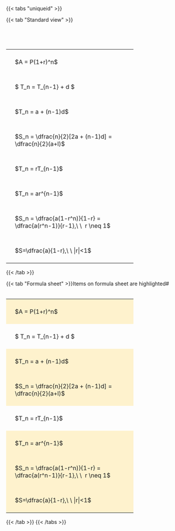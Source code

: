 ---
---

{{< tabs "uniqueid" >}}

{{< tab "Standard view" >}}

#  
<br>
<style type="text/css">
#T_5619c th.col_heading {
  text-align: left;
  font-size: 1em;
}
#T_5619c td {
  text-align: left;
  font-size: 1em;
  padding: 1.5em;
}
#T_5619c_row0_col0, #T_5619c_row1_col0, #T_5619c_row2_col0, #T_5619c_row3_col0, #T_5619c_row4_col0, #T_5619c_row5_col0, #T_5619c_row6_col0, #T_5619c_row7_col0 {
  width: 300px;
  white-space: pre-wrap;
}
</style>
<table id="T_5619c">
  <thead>
  </thead>
  <tbody>
    <tr>
      <td id="T_5619c_row0_col0" class="data row0 col0" >$A = P(1+r)^n$</td>
    </tr>
    <tr>
      <td id="T_5619c_row1_col0" class="data row1 col0" >$ T_n = T_{n-1} + d $</td>
    </tr>
    <tr>
      <td id="T_5619c_row2_col0" class="data row2 col0" >$T_n = a + (n-1)d$</td>
    </tr>
    <tr>
      <td id="T_5619c_row3_col0" class="data row3 col0" >$S_n = \dfrac{n}{2}[2a + (n-1)d] = \dfrac{n}{2}(a+l)$</td>
    </tr>
    <tr>
      <td id="T_5619c_row4_col0" class="data row4 col0" >$T_n = rT_{n-1}$</td>
    </tr>
    <tr>
      <td id="T_5619c_row5_col0" class="data row5 col0" >$T_n = ar^{n-1}$</td>
    </tr>
    <tr>
      <td id="T_5619c_row6_col0" class="data row6 col0" >$S_n = \dfrac{a(1-r^n)}{1-r} = \dfrac{a(r^n-1)}{r-1},\ \  r \neq 1$</td>
    </tr>
    <tr>
      <td id="T_5619c_row7_col0" class="data row7 col0" >$S=\dfrac{a}{1-r},\ \ |r|<1$</td>
    </tr>
  </tbody>
</table>
{{< /tab >}}

{{< tab "Formula sheet" >}}Items on formula sheet are highlighted#  
<br>
<style type="text/css">
#T_67ef7 th.col_heading {
  text-align: left;
  font-size: 1em;
}
#T_67ef7 td {
  text-align: left;
  font-size: 1em;
  padding: 1.5em;
}
#T_67ef7_row0_col0, #T_67ef7_row2_col0, #T_67ef7_row3_col0, #T_67ef7_row5_col0, #T_67ef7_row6_col0, #T_67ef7_row7_col0 {
  width: 300px;
  background-color: rgba(255,194,10, 0.2);
  white-space: pre-wrap;
}
#T_67ef7_row1_col0, #T_67ef7_row4_col0 {
  width: 300px;
  white-space: pre-wrap;
}
</style>
<table id="T_67ef7">
  <thead>
  </thead>
  <tbody>
    <tr>
      <td id="T_67ef7_row0_col0" class="data row0 col0" >$A = P(1+r)^n$</td>
    </tr>
    <tr>
      <td id="T_67ef7_row1_col0" class="data row1 col0" >$ T_n = T_{n-1} + d $</td>
    </tr>
    <tr>
      <td id="T_67ef7_row2_col0" class="data row2 col0" >$T_n = a + (n-1)d$</td>
    </tr>
    <tr>
      <td id="T_67ef7_row3_col0" class="data row3 col0" >$S_n = \dfrac{n}{2}[2a + (n-1)d] = \dfrac{n}{2}(a+l)$</td>
    </tr>
    <tr>
      <td id="T_67ef7_row4_col0" class="data row4 col0" >$T_n = rT_{n-1}$</td>
    </tr>
    <tr>
      <td id="T_67ef7_row5_col0" class="data row5 col0" >$T_n = ar^{n-1}$</td>
    </tr>
    <tr>
      <td id="T_67ef7_row6_col0" class="data row6 col0" >$S_n = \dfrac{a(1-r^n)}{1-r} = \dfrac{a(r^n-1)}{r-1},\ \  r \neq 1$</td>
    </tr>
    <tr>
      <td id="T_67ef7_row7_col0" class="data row7 col0" >$S=\dfrac{a}{1-r},\ \ |r|<1$</td>
    </tr>
  </tbody>
</table>
{{< /tab >}}
{{< /tabs >}}